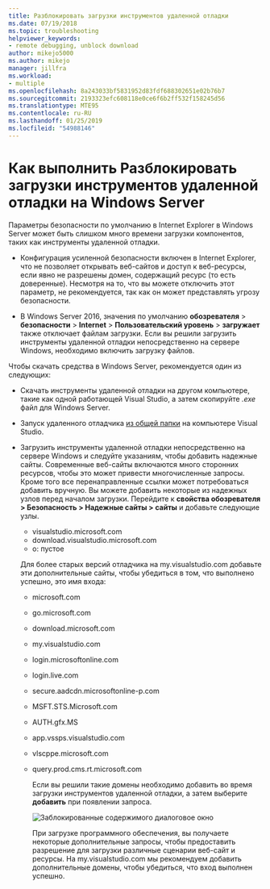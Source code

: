 ```yaml
---
title: Разблокировать загрузки инструментов удаленной отладки
ms.date: 07/19/2018
ms.topic: troubleshooting
helpviewer_keywords:
- remote debugging, unblock download
author: mikejo5000
ms.author: mikejo
manager: jillfra
ms.workload:
- multiple
ms.openlocfilehash: 8a243033bf5831952d83fdf688302651e02b76b7
ms.sourcegitcommit: 2193323efc608118e0ce6f6b2ff532f158245d56
ms.translationtype: MTE95
ms.contentlocale: ru-RU
ms.lasthandoff: 01/25/2019
ms.locfileid: "54988146"
---
```

# <a name="how-to-unblock-the-download-of-the-remote-tools-on-windows-server"></a>Как выполнить Разблокировать загрузки инструментов удаленной отладки на Windows Server

Параметры безопасности по умолчанию в Internet Explorer в Windows Server может быть слишком много времени загрузки компонентов, таких как инструменты удаленной отладки.

* Конфигурация усиленной безопасности включен в Internet Explorer, что не позволяет открывать веб-сайтов и доступ к веб-ресурсы, если явно не разрешены домен, содержащий ресурс (то есть доверенные). Несмотря на то, что вы можете отключить этот параметр, не рекомендуется, так как он может представлять угрозу безопасности.

* В Windows Server 2016, значения по умолчанию **обозревателя** > **безопасности** > **Internet**  >   **Пользовательский уровень** > **загружает** также отключает файлам загрузки. Если вы решили загрузить инструменты удаленной отладки непосредственно на сервере Windows, необходимо включить загрузку файлов.

Чтобы скачать средства в Windows Server, рекомендуется один из следующих:

* Скачать инструменты удаленной отладки на другом компьютере, такие как одной работающей Visual Studio, а затем скопируйте *.exe* файл для Windows Server.

* Запуск удаленного отладчика [из общей папки](../debugger/remote-debugging.md#fileshare_msvsmon) на компьютере Visual Studio.

* Загрузить инструменты удаленной отладки непосредственно на сервере Windows и следуйте указаниям, чтобы добавить надежные сайты. Современные веб-сайты включаются много сторонних ресурсов, чтобы это может привести многочисленные запросы. Кроме того все перенаправленные ссылки может потребоваться добавить вручную. Вы можете добавить некоторые из надежных узлов перед началом загрузки. Перейдите к **свойства обозревателя > Безопасность > Надежные сайты > сайты** и добавьте следующие узлы.

  * visualstudio.microsoft.com
  * download.visualstudio.microsoft.com
  * о: пустое

  Для более старых версий отладчика на my.visualstudio.com добавьте эти дополнительные сайты, чтобы убедиться в том, что выполнено успешно, это имя входа:

  * microsoft.com
  * go.microsoft.com
  * download.microsoft.com
  * my.visualstudio.com
  * login.microsoftonline.com
  * login.live.com
  * secure.aadcdn.microsoftonline-p.com
  * MSFT.STS.Microsoft.com
  * AUTH.gfx.MS
  * app.vssps.visualstudio.com
  * vlscppe.microsoft.com
  * query.prod.cms.rt.microsoft.com

    Если вы решили такие домены необходимо добавить во время загрузки инструментов удаленной отладки, а затем выберите **добавить** при появлении запроса.

    ![Заблокированные содержимого диалоговое окно](../debugger/media/remotedbg-blocked-content.png)

    При загрузке программного обеспечения, вы получаете некоторые дополнительные запросы, чтобы предоставить разрешение для загрузки различные сценарии веб-сайт и ресурсы. На my.visualstudio.com мы рекомендуем добавить дополнительные домены, чтобы убедиться, что вход выполнен успешно.